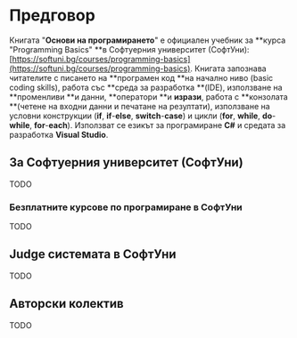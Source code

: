 # Предговор

Книгата "**Основи на програмирането**" е официален учебник за **курса "Programming Basics" **в Софтуерния университет \(СофтУни\): [https://softuni.bg/courses/programming-basics](https://softuni.bg/courses/programming-basics). Книгата запознава читателите с писането на **програмен код **на начално ниво \(basic coding skills\), работа със **среда за разработка **\(IDE\), използване на **променливи **и данни, **оператори **и **изрази**, работа с **конзолата **\(четене на входни данни и печатане на резултати\), използване на условни конструкции \(**if**, **if**-**else**, **switch**-**case**\) и цикли \(**for**, **while**, **do**-**while**, **for**-**each**\). Използват се езикът за програмиране **C\#** и средата за разработка **Visual Studio**.

## За Софтуерния университет \(СофтУни\)

TODO

### Безплатните курсове по програмиране в СофтУни

TODO

## Judge системата в СофтУни

TODO

## Авторски колектив

TODO



